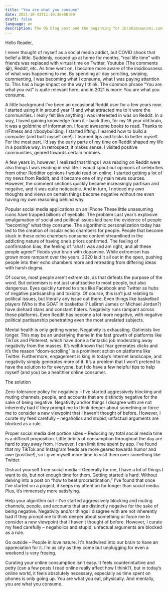 ```yaml
---
title: "You are what you consume"
date: 2021-10-31T11:10:36+08:00
draft: false
language: en
description: The OG blog post and the beginning for ibrahimsowunmi.com
---
```

Hello Reader,

 

I never thought of myself as a social media addict, but COVID shook that belief a little. Suddenly, cooped up at home for months, “real life time” with friends was replaced with virtual time on Twitter, Youtube (The comments😭), Reddit, etc. As time went on, I became more aware of the insidiousness of what was happening to me. By spending all day scrolling, swiping, commenting, I was becoming what I consume, what I was paying attention to. This has a huge impact on the way I think. The common phrase “You are what you eat” is quite relevant here, and in 2021 is more: You are what you consume.
 

A little background I’ve been an occasional Reddit user for a few years now. I started using it in around year 11 and what attracted me to it were the communities. I really felt like anything I was interested in was on Reddit. In a way, I loved gaining knowledge from it – back then, for my 16 year old brain, it was a goldmine of information. I found awesome books to read. Thanks to r/Fitness and r/bodybuilding, I started lifting. I learned how to build a computer (and built myself one!). I learned tips and tricks to better myself. For the most part, I’d say the early parts of my time on Reddit shaped my life in a positive way. In retrospect, it makes sense. I visited positive communities, geared towards certain hobbies.
 

A few years in, however, I realized that things I was reading on Reddit were also things I was reading in real life. I would spout out opinions of celebrities from other Redditor opinions I would read on online. I started getting a lot of my news from Reddit, and it became one of my main news sources. However, the comment sections quickly became increasingly partisan and negative, and it was quite noticeable. And in turn, I noticed my own thoughts and views on certain things become negative without me even having my own reasoning behind why.
 

Popular social media applications on an iPhone These little unassuming icons have trapped billions of eyeballs. The problem Last year’s explosive amalgamation of social and political issues laid bare the evidence of people “becoming” what they consume. The algorithmic personalization today has led to the creation of insular echo chambers for people. People that become stuck in these echo chambers consume content streamlined in the addicting nature of having one’s priors confirmed. The feeling of confirmation bias, the feeling of “aha! I was and am right, and all these people agree!” floods your brain with dopamine. While extremism has grown more rampant over the years, 2020 laid it all out in the open, pushing people into their echo chambers more and retreating from differing ideas with harsh dogma.
 

Of course, most people aren’t extremists, as that defeats the purpose of the word. But extremism is not just unattractive to most people, but also dangerous. Eyes quickly turned to sites like Facebook and Twitter as hubs of negative partisanship and toxicity. Of course, this isn’t just relating to political issues, but literally any issue out there. Even things like basketball players (Who is the GOAT in basketball? LeBron James or Michael Jordan?) have diehard stans and constant haters. Negativity runs rampant across these platforms. Even Reddit has become a lot more negative, with negative political partisanship penetrating even the most unrelated subjects.
 

Mental health is only getting worse. Negativity is exhausting. Optimists live longer. This may be an underlying theme in the fast growth of platforms like TikTok and Pinterest, which have done a fantastic job moderating away negativity from the masses. It’s well-known that fear generates clicks and it’s the reason “doom-scrolling” is a prominent action on platforms like Twitter. Furthermore, engagement is king in today’s Internet landscape, and negativity simply generates more of it. It’s a problem that I won’t pretend to have the solution to for everyone, but I do have a few helpful tips to help myself (and you) be a healthier online consumer.
 

The solution
 

Zero-tolerance policy for negativity – I’ve started aggressively blocking and muting channels, people, and accounts that are distinctly negative for the sake of being negative. Negativity and/or things I disagree with are not inherently bad if they prompt me to think deeper about something or force me to consider a new viewpoint that I haven’t thought of before. However, I curate my feed carefully – negaholics and stupid, unfactual arguments are blocked as a rule.

 

Proper social media diet portion sizes – Reducing my total social media time is a difficult proposition. Little tidbits of consumption throughout the day are hard to stay away from. However, I can limit time spent by app. I’ve found that my TikTok and Instagram feeds are more geared towards humor and awe (positive!), so I give myself more time to visit them over something like Twitter.

 

Distract yourself from social media – Generally for me, I have a lot of things I want to do, but not enough time for them. Getting started is hard. Without delving into a post on “how to beat procrastination,” I’ve found that once I’ve started on a project, it keeps my attention for longer than social media. Plus, it’s immensely more satisfying.

 

Help your algorithm out – I’ve started aggressively blocking and muting channels, people, and accounts that are distinctly negative for the sake of being negative. Negativity and/or things I disagree with are not inherently bad if they prompt me to think deeper about something or force me to consider a new viewpoint that I haven’t thought of before. However, I curate my feed carefully – negaholics and stupid, unfactual arguments are blocked as a rule.

 

Go outside – People in love nature. It's hardwired into our brain to have an appreciation for it. I’m as city as they come but unplugging for even a weekend is very freeing.

 

Curating your online consumption isn’t easy. It feels counterintuitive and petty (can a few posts I read online really affect how I think?), but in today’s online world, it feels absolutely necessary, especially as time spent on phones is only going up. You are what you eat, physically. And mentally, you are what you consume.